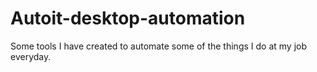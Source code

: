 # Autoit-desktop-automation
Some tools I have created to automate some of the things I do at my job everyday. 
